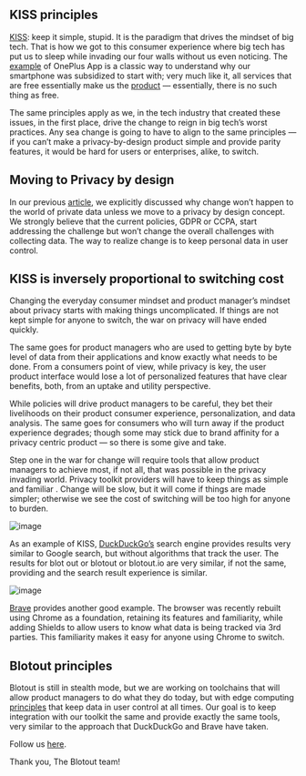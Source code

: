 ## KISS principles

[KISS](https://en.wikipedia.org/wiki/KISS_principle): keep it simple, stupid. It is the paradigm that drives the mindset of big tech. That is how we got to this consumer experience where big tech has put us to sleep while invading our four walls without us even noticing. The [example](https://bgr.com/2018/01/26/oneplus-data-collection-clipboard-app/) of OnePlus App is a classic way to understand why our smartphone was subsidized to start with; very much like it, all services that are free essentially make us the [product](https://www.forbes.com/sites/marketshare/2012/03/05/if-youre-not-paying-for-it-you-become-the-product/?sh=2cb11df35d6e) — essentially, there is no such thing as free.

The same principles apply as we, in the tech industry that created these issues, in the first place, drive the change to reign in big tech’s worst practices. Any sea change is going to have to align to the same principles — if you can’t make a privacy-by-design product simple and provide parity features, it would be hard for users or enterprises, alike, to switch.

## Moving to Privacy by design

In our previous [article](/blog/privacy-by-trust-vs-privacy-by-design), we explicitly discussed why change won’t happen to the world of private data unless we move to a privacy by design concept. We strongly believe that the current policies, GDPR or CCPA, start addressing the challenge but won’t change the overall challenges with collecting data. The way to realize change is to keep personal data in user control.

## KISS is inversely proportional to switching cost

Changing the everyday consumer mindset and product manager’s mindset about privacy starts with making things uncomplicated. If things are not kept simple for anyone to switch, the war on privacy will have ended quickly.

The same goes for product managers who are used to getting byte by byte level of data from their applications and know exactly what needs to be done. From a consumers point of view, while privacy is key, the user product interface would lose a lot of personalized features that have clear benefits, both, from an uptake and utility perspective.

While policies will drive product managers to be careful, they bet their livelihoods on their product consumer experience, personalization, and data analysis. The same goes for consumers who will turn away if the product experience degrades; though some may stick due to brand affinity for a privacy centric product — so there is some give and take.

Step one in the war for change will require tools that allow product managers to achieve most, if not all, that was possible in the privacy invading world. Privacy toolkit providers will have to keep things as simple and familiar . Change will be slow, but it will come if things are made simpler; otherwise we see the cost of switching will be too high for anyone to burden.

![image](/img/blog/duckduckgo.png)

As an example of KISS, [DuckDuckGo’s](https://duckduckgo.com/) search engine provides results very similar to Google search, but without algorithms that track the user. The results for blot out or blotout or blotout.io are very similar, if not the same, providing and the search result experience is similar.

![image](/img/blog/captured_via_brave.png)

[Brave](https://brave.com/download/) provides another good example. The browser was recently rebuilt using Chrome as a foundation, retaining its features and familiarity, while adding Shields to allow users to know what data is being tracked via 3rd parties. This familiarity makes it easy for anyone using Chrome to switch.

## Blotout principles

Blotout is still in stealth mode, but we are working on toolchains that will allow product managers to do what they do today, but with edge computing [principles](/blog/privacy-has-muscle-at-the-device-edge) that keep data in user control at all times. Our goal is to keep integration with our toolkit the same and provide exactly the same tools, very similar to the approach that DuckDuckGo and Brave have taken.

Follow us [here](https://blotout.io/).

Thank you,
The Blotout team!
